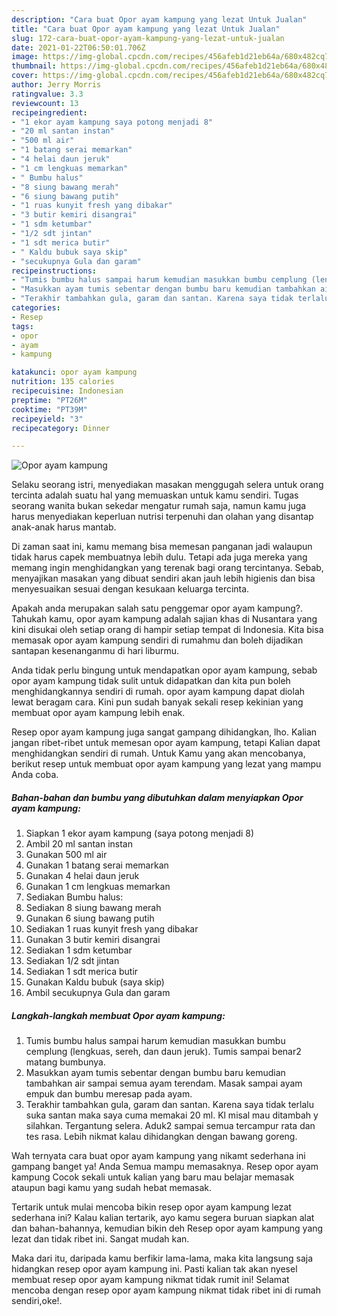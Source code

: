 ```yaml
---
description: "Cara buat Opor ayam kampung yang lezat Untuk Jualan"
title: "Cara buat Opor ayam kampung yang lezat Untuk Jualan"
slug: 172-cara-buat-opor-ayam-kampung-yang-lezat-untuk-jualan
date: 2021-01-22T06:50:01.706Z
image: https://img-global.cpcdn.com/recipes/456afeb1d21eb64a/680x482cq70/opor-ayam-kampung-foto-resep-utama.jpg
thumbnail: https://img-global.cpcdn.com/recipes/456afeb1d21eb64a/680x482cq70/opor-ayam-kampung-foto-resep-utama.jpg
cover: https://img-global.cpcdn.com/recipes/456afeb1d21eb64a/680x482cq70/opor-ayam-kampung-foto-resep-utama.jpg
author: Jerry Morris
ratingvalue: 3.3
reviewcount: 13
recipeingredient:
- "1 ekor ayam kampung saya potong menjadi 8"
- "20 ml santan instan"
- "500 ml air"
- "1 batang serai memarkan"
- "4 helai daun jeruk"
- "1 cm lengkuas memarkan"
- " Bumbu halus"
- "8 siung bawang merah"
- "6 siung bawang putih"
- "1 ruas kunyit fresh yang dibakar"
- "3 butir kemiri disangrai"
- "1 sdm ketumbar"
- "1/2 sdt jintan"
- "1 sdt merica butir"
- " Kaldu bubuk saya skip"
- "secukupnya Gula dan garam"
recipeinstructions:
- "Tumis bumbu halus sampai harum kemudian masukkan bumbu cemplung (lengkuas, sereh, dan daun jeruk). Tumis sampai benar2 matang bumbunya."
- "Masukkan ayam tumis sebentar dengan bumbu baru kemudian tambahkan air sampai semua ayam terendam. Masak sampai ayam empuk dan bumbu meresap pada ayam."
- "Terakhir tambahkan gula, garam dan santan. Karena saya tidak terlalu suka santan maka saya cuma memakai 20 ml. Kl misal mau ditambah y silahkan. Tergantung selera. Aduk2 sampai semua tercampur rata dan tes rasa. Lebih nikmat kalau dihidangkan dengan bawang goreng."
categories:
- Resep
tags:
- opor
- ayam
- kampung

katakunci: opor ayam kampung 
nutrition: 135 calories
recipecuisine: Indonesian
preptime: "PT26M"
cooktime: "PT39M"
recipeyield: "3"
recipecategory: Dinner

---
```



![Opor ayam kampung](https://img-global.cpcdn.com/recipes/456afeb1d21eb64a/680x482cq70/opor-ayam-kampung-foto-resep-utama.jpg)

Selaku seorang istri, menyediakan masakan menggugah selera untuk orang tercinta adalah suatu hal yang memuaskan untuk kamu sendiri. Tugas seorang  wanita bukan sekedar mengatur rumah saja, namun kamu juga harus menyediakan keperluan nutrisi terpenuhi dan olahan yang disantap anak-anak harus mantab.

Di zaman  saat ini, kamu memang bisa memesan panganan jadi walaupun tidak harus capek membuatnya lebih dulu. Tetapi ada juga mereka yang memang ingin menghidangkan yang terenak bagi orang tercintanya. Sebab, menyajikan masakan yang dibuat sendiri akan jauh lebih higienis dan bisa menyesuaikan sesuai dengan kesukaan keluarga tercinta. 



Apakah anda merupakan salah satu penggemar opor ayam kampung?. Tahukah kamu, opor ayam kampung adalah sajian khas di Nusantara yang kini disukai oleh setiap orang di hampir setiap tempat di Indonesia. Kita bisa memasak opor ayam kampung sendiri di rumahmu dan boleh dijadikan santapan kesenanganmu di hari liburmu.

Anda tidak perlu bingung untuk mendapatkan opor ayam kampung, sebab opor ayam kampung tidak sulit untuk didapatkan dan kita pun boleh menghidangkannya sendiri di rumah. opor ayam kampung dapat diolah lewat beragam cara. Kini pun sudah banyak sekali resep kekinian yang membuat opor ayam kampung lebih enak.

Resep opor ayam kampung juga sangat gampang dihidangkan, lho. Kalian jangan ribet-ribet untuk memesan opor ayam kampung, tetapi Kalian dapat menghidangkan sendiri di rumah. Untuk Kamu yang akan mencobanya, berikut resep untuk membuat opor ayam kampung yang lezat yang mampu Anda coba.

<!--inarticleads1-->

##### Bahan-bahan dan bumbu yang dibutuhkan dalam menyiapkan Opor ayam kampung:

1. Siapkan 1 ekor ayam kampung (saya potong menjadi 8)
1. Ambil 20 ml santan instan
1. Gunakan 500 ml air
1. Gunakan 1 batang serai memarkan
1. Gunakan 4 helai daun jeruk
1. Gunakan 1 cm lengkuas memarkan
1. Sediakan  Bumbu halus:
1. Sediakan 8 siung bawang merah
1. Gunakan 6 siung bawang putih
1. Sediakan 1 ruas kunyit fresh yang dibakar
1. Gunakan 3 butir kemiri disangrai
1. Sediakan 1 sdm ketumbar
1. Sediakan 1/2 sdt jintan
1. Sediakan 1 sdt merica butir
1. Gunakan  Kaldu bubuk (saya skip)
1. Ambil secukupnya Gula dan garam




<!--inarticleads2-->

##### Langkah-langkah membuat Opor ayam kampung:

1. Tumis bumbu halus sampai harum kemudian masukkan bumbu cemplung (lengkuas, sereh, dan daun jeruk). Tumis sampai benar2 matang bumbunya.
1. Masukkan ayam tumis sebentar dengan bumbu baru kemudian tambahkan air sampai semua ayam terendam. Masak sampai ayam empuk dan bumbu meresap pada ayam.
1. Terakhir tambahkan gula, garam dan santan. Karena saya tidak terlalu suka santan maka saya cuma memakai 20 ml. Kl misal mau ditambah y silahkan. Tergantung selera. Aduk2 sampai semua tercampur rata dan tes rasa. Lebih nikmat kalau dihidangkan dengan bawang goreng.




Wah ternyata cara buat opor ayam kampung yang nikamt sederhana ini gampang banget ya! Anda Semua mampu memasaknya. Resep opor ayam kampung Cocok sekali untuk kalian yang baru mau belajar memasak ataupun bagi kamu yang sudah hebat memasak.

Tertarik untuk mulai mencoba bikin resep opor ayam kampung lezat sederhana ini? Kalau kalian tertarik, ayo kamu segera buruan siapkan alat dan bahan-bahannya, kemudian bikin deh Resep opor ayam kampung yang lezat dan tidak ribet ini. Sangat mudah kan. 

Maka dari itu, daripada kamu berfikir lama-lama, maka kita langsung saja hidangkan resep opor ayam kampung ini. Pasti kalian tak akan nyesel membuat resep opor ayam kampung nikmat tidak rumit ini! Selamat mencoba dengan resep opor ayam kampung nikmat tidak ribet ini di rumah sendiri,oke!.

